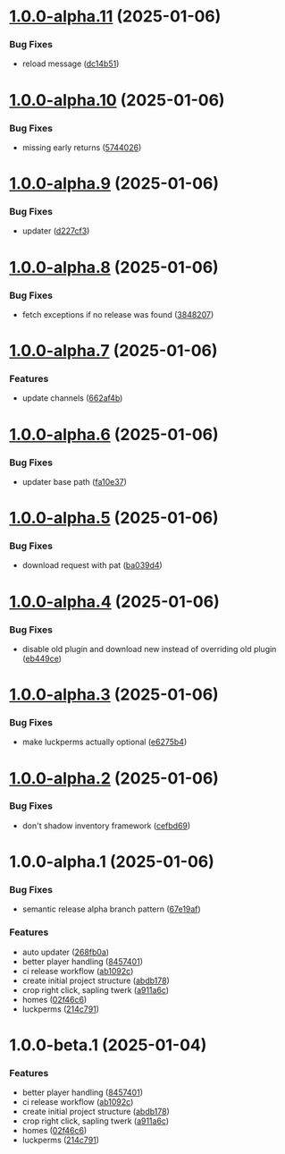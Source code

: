 # [1.0.0-alpha.11](https://github.com/dajooo/better-survival/compare/v1.0.0-alpha.10...v1.0.0-alpha.11) (2025-01-06)


### Bug Fixes

* reload message ([dc14b51](https://github.com/dajooo/better-survival/commit/dc14b513f22876d870b32032c82a2365d2a91e1a))

# [1.0.0-alpha.10](https://github.com/dajooo/better-survival/compare/v1.0.0-alpha.9...v1.0.0-alpha.10) (2025-01-06)


### Bug Fixes

* missing early returns ([5744026](https://github.com/dajooo/better-survival/commit/57440263a5e5aace7cce418e167f73fbfde6a7f8))

# [1.0.0-alpha.9](https://github.com/dajooo/better-survival/compare/v1.0.0-alpha.8...v1.0.0-alpha.9) (2025-01-06)


### Bug Fixes

* updater ([d227cf3](https://github.com/dajooo/better-survival/commit/d227cf397639b07b49c0235d3a06dcac32bc1a49))

# [1.0.0-alpha.8](https://github.com/dajooo/better-survival/compare/v1.0.0-alpha.7...v1.0.0-alpha.8) (2025-01-06)


### Bug Fixes

* fetch exceptions if no release was found ([3848207](https://github.com/dajooo/better-survival/commit/3848207866973fa2437cb95e379a8c00547dccf7))

# [1.0.0-alpha.7](https://github.com/dajooo/better-survival/compare/v1.0.0-alpha.6...v1.0.0-alpha.7) (2025-01-06)


### Features

* update channels ([662af4b](https://github.com/dajooo/better-survival/commit/662af4bb5e9ae5a0a55ea8f2923275bcdc7e7158))

# [1.0.0-alpha.6](https://github.com/dajooo/better-survival/compare/v1.0.0-alpha.5...v1.0.0-alpha.6) (2025-01-06)


### Bug Fixes

* updater base path ([fa10e37](https://github.com/dajooo/better-survival/commit/fa10e37920ddfe5a23189707d9850e5099653572))

# [1.0.0-alpha.5](https://github.com/dajooo/better-survival/compare/v1.0.0-alpha.4...v1.0.0-alpha.5) (2025-01-06)


### Bug Fixes

* download request with pat ([ba039d4](https://github.com/dajooo/better-survival/commit/ba039d466498b38e32b577384016fa59615fbb5c))

# [1.0.0-alpha.4](https://github.com/dajooo/better-survival/compare/v1.0.0-alpha.3...v1.0.0-alpha.4) (2025-01-06)


### Bug Fixes

* disable old plugin and download new instead of overriding old plugin ([eb449ce](https://github.com/dajooo/better-survival/commit/eb449ce11c19d920ba1398fece3cab91542d4930))

# [1.0.0-alpha.3](https://github.com/dajooo/better-survival/compare/v1.0.0-alpha.2...v1.0.0-alpha.3) (2025-01-06)


### Bug Fixes

* make luckperms actually optional ([e6275b4](https://github.com/dajooo/better-survival/commit/e6275b45939b5712f43ecd46ffd6bcdd8bd4dbb7))

# [1.0.0-alpha.2](https://github.com/dajooo/better-survival/compare/v1.0.0-alpha.1...v1.0.0-alpha.2) (2025-01-06)


### Bug Fixes

* don't shadow inventory framework ([cefbd69](https://github.com/dajooo/better-survival/commit/cefbd693ca9832125f877fdea039a70880c61ae5))

# 1.0.0-alpha.1 (2025-01-06)


### Bug Fixes

* semantic release alpha branch pattern ([67e19af](https://github.com/dajooo/better-survival/commit/67e19af348eb757d388f3230fd40f72ff5c65c37))


### Features

* auto updater ([268fb0a](https://github.com/dajooo/better-survival/commit/268fb0a2a06786dbb194473f4c85d7cd50038fb5))
* better player handling ([8457401](https://github.com/dajooo/better-survival/commit/845740111a1b7e23dddbe7ae42a40e8eff07e849))
* ci release workflow ([ab1092c](https://github.com/dajooo/better-survival/commit/ab1092ceed9b7dddba0d30975d293d66cbec6f1a))
* create initial project structure ([abdb178](https://github.com/dajooo/better-survival/commit/abdb178db585967f28da087303a818e21f9d0471))
* crop right click, sapling twerk ([a911a6c](https://github.com/dajooo/better-survival/commit/a911a6cfa21ba1f09b201edc45b1e043020ca0f0))
* homes ([02f46c6](https://github.com/dajooo/better-survival/commit/02f46c602896b28ae55bde6f8da371f7a5938756))
* luckperms ([214c791](https://github.com/dajooo/better-survival/commit/214c791cee7aa486d423cae149446662a9ea44f5))

# 1.0.0-beta.1 (2025-01-04)


### Features

* better player handling ([8457401](https://github.com/dajooo/better-survival/commit/845740111a1b7e23dddbe7ae42a40e8eff07e849))
* ci release workflow ([ab1092c](https://github.com/dajooo/better-survival/commit/ab1092ceed9b7dddba0d30975d293d66cbec6f1a))
* create initial project structure ([abdb178](https://github.com/dajooo/better-survival/commit/abdb178db585967f28da087303a818e21f9d0471))
* crop right click, sapling twerk ([a911a6c](https://github.com/dajooo/better-survival/commit/a911a6cfa21ba1f09b201edc45b1e043020ca0f0))
* homes ([02f46c6](https://github.com/dajooo/better-survival/commit/02f46c602896b28ae55bde6f8da371f7a5938756))
* luckperms ([214c791](https://github.com/dajooo/better-survival/commit/214c791cee7aa486d423cae149446662a9ea44f5))
